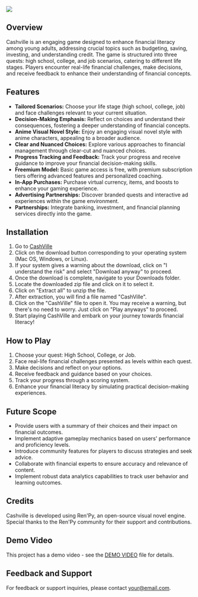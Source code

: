 <img src = "https://img.itch.zone/aW1nLzE1NTkzOTA1LnBuZw==/original/SmCO92.png" />

## Overview

Cashville is an engaging game designed to enhance financial literacy among young adults, addressing crucial topics such as budgeting, saving, investing, and understanding credit. The game is structured into three quests: high school, college, and job scenarios, catering to different life stages. Players encounter real-life financial challenges, make decisions, and receive feedback to enhance their understanding of financial concepts.

## Features

- **Tailored Scenarios:** Choose your life stage (high school, college, job) and face challenges relevant to your current situation.
- **Decision-Making Emphasis:** Reflect on choices and understand their consequences, fostering a deeper understanding of financial concepts.
- **Anime Visual Novel Style:** Enjoy an engaging visual novel style with anime characters, appealing to a broader audience.
- **Clear and Nuanced Choices:** Explore various approaches to financial management through clear-cut and nuanced choices.
- **Progress Tracking and Feedback:** Track your progress and receive guidance to improve your financial decision-making skills.
- **Freemium Model:** Basic game access is free, with premium subscription tiers offering advanced features and personalized coaching.
- **In-App Purchases:** Purchase virtual currency, items, and boosts to enhance your gaming experience.
- **Advertising Partnerships:** Discover branded quests and interactive ad experiences within the game environment.
- **Partnerships:** Integrate banking, investment, and financial planning services directly into the game.

## Installation
1. Go to [CashVille](https://profannyti.itch.io/cashville) 
2. Click on the download button corresponding to your operating system (Mac OS, Windows, or Linux).
3. If your system gives a warning about the download, click on "I understand the risk" and select "Download anyway" to proceed.
4. Once the download is complete, navigate to your Downloads folder.
5. Locate the downloaded zip file and click on it to select it.
6. Click on "Extract all" to unzip the file.
7. After extraction, you will find a file named "CashVille".
8. Click on the "CashVille" file to open it. You may receive a warning, but there's no need to worry. Just click on "Play anyways" to proceed.
9. Start playing CashVille and embark on your journey towards financial literacy!

## How to Play

1. Choose your quest: High School, College, or Job.
2. Face real-life financial challenges presented as levels within each quest.
3. Make decisions and reflect on your options.
4. Receive feedback and guidance based on your choices.
5. Track your progress through a scoring system.
6. Enhance your financial literacy by simulating practical decision-making experiences.

## Future Scope

- Provide users with a summary of their choices and their impact on financial outcomes.
- Implement adaptive gameplay mechanics based on users' performance and proficiency levels.
- Introduce community features for players to discuss strategies and seek advice.
- Collaborate with financial experts to ensure accuracy and relevance of content.
- Implement robust data analytics capabilities to track user behavior and learning outcomes.

## Credits

Cashville is developed using Ren'Py, an open-source visual novel engine. Special thanks to the Ren'Py community for their support and contributions.

## Demo Video

This project has a demo video - see the [DEMO VIDEO](https://youtu.be/j6Rdypo-QKY?si=54dzZlpMDN6tGXiT) file for details.

## Feedback and Support

For feedback or support inquiries, please contact [your@email.com](abittotheright.com).




